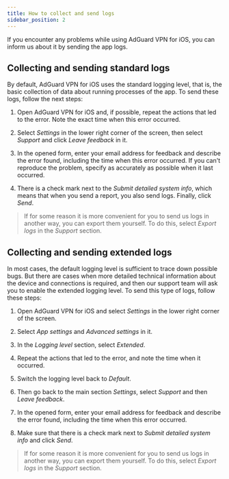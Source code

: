 ```yaml
---
title: How to collect and send logs
sidebar_position: 2
---
```


If you encounter any problems while using AdGuard VPN for iOS, you can inform us about it by sending the app logs.

## Collecting and sending standard logs

By default, AdGuard VPN for iOS uses the standard logging level, that is, the basic collection of data about running processes of the app. To send these logs, follow the next steps:

1. Open AdGuard VPN for iOS and, if possible, repeat the actions that led to the error. Note the exact time when this error occurred.

2. Select *Settings* in the lower right corner of the screen, then select *Support* and click *Leave feedback* in it.

3. In the opened form, enter your email address for feedback and describe the error found, including the time when this error occurred. If you can't reproduce the problem, specify as accurately as possible when it last occurred.

4. There is a check mark next to the *Submit detailed system info*, which means that when you send a report, you also send logs. Finally, click *Send*.

>If for some reason it is more convenient for you to send us logs in another way, you can export them yourself. To do this, select *Export logs* in the *Support* section.

## Collecting and sending extended logs

In most cases, the default logging level is sufficient to trace down possible bugs. But there are cases when more detailed technical information about the device and connections is required, and then our support team will ask you to enable the extended logging level. To send this type of logs, follow these steps:

1. Open AdGuard VPN for iOS and select *Settings* in the lower right corner of the screen.

2. Select *App settings* and *Advanced settings* in it.

3. In the *Logging level* section, select *Extended*.

4. Repeat the actions that led to the error, and note the time when it occurred.

5. Switch the logging level back to *Default*.

6. Then go back to the main section *Settings*, select *Support* and then *Leave feedback*.

7. In the opened form, enter your email address for feedback and describe the error found, including the time when this error occurred.

8. Make sure that there is a check mark next to *Submit detailed system info* and click *Send*.

>If for some reason it is more convenient for you to send us logs in another way, you can export them yourself. To do this, select *Export logs* in the *Support* section.
